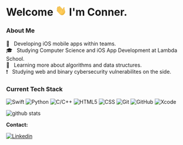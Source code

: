 # Welcome <img src="https://github.com/ABSphreak/ABSphreak/blob/master/gifs/Hi.gif" width="30px"> I'm Conner.

### About Me

📱 &nbsp; Developing iOS mobile apps within teams.<br/>
🎓 &nbsp; Studying Computer Science and iOS App Development at Lambda School.<br/>
🌱 &nbsp; Learning more about algorithms and data structures.<br/>
❗ &nbsp; Studying web and binary cybersecurity vulnerabilites on the side.<br/>

### Current Tech Stack

![Swift](https://img.shields.io/badge/-Swift-333333?style=flat&logo=Swift&logoColor=FF9900)
![Python](https://img.shields.io/badge/-Python-333333?style=flat&logo=python)
![C/C++](https://img.shields.io/badge/-C/C++-333333?style=flat&logo=C%2B%2B&logoColor=00599C)
![HTML5](https://img.shields.io/badge/-HTML5-333333?style=flat&logo=HTML5)
![CSS](https://img.shields.io/badge/-CSS-333333?style=flat&logo=CSS3&logoColor=1572B6)
![Git](https://img.shields.io/badge/-Git-333333?style=flat&logo=git)
![GitHub](https://img.shields.io/badge/-GitHub-333333?style=flat&logo=github)
![Xcode](https://img.shields.io/badge/-XCode-333333?style=flat&logo=xcode&logoColor=0DCCF5)

![github stats](https://github-readme-stats.vercel.app/api?username=ConnerLambdaAccount&show_icons=true)

**Contact:**<br>

[![Linkedin](https://img.shields.io/badge/-LinkedIn-blue?style=flat-square&logo=Linkedin&logoColor=white&link=https://www.linkedin.com/in/conner-wells)](https://www.linkedin.com/in/conner-wells)
